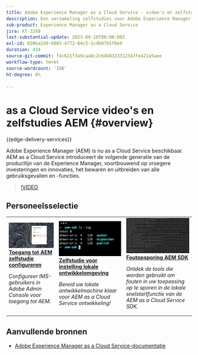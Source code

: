 ```yaml
---
title: Adobe Experience Manager as a Cloud Service - video's en zelfstudies
description: Een verzameling zelfstudies voor Adobe Experience Manager (AEM) as a Cloud Service
sub-product: Experience Manager as a Cloud Service
jira: KT-3289
last-substantial-update: 2023-09-26T00:00:00Z
exl-id: 650ba2d9-6083-4772-84c5-1cdb97b5f0e9
duration: 434
source-git-commit: f4c621f3a9caa8c2c64b8323312343fe421a5aee
workflow-type: tm+mt
source-wordcount: '156'
ht-degree: 0%

---
```


# as a Cloud Service video&#39;s en zelfstudies AEM {#overview}

{{edge-delivery-services}}

Adobe Experience Manager (AEM) is nu as a Cloud Service beschikbaar. AEM as a Cloud Service introduceert de volgende generatie van de productlijn van de Experience Manager, voortbouwend op vroegere investeringen en innovaties, het bewaren en uitbreiden van alle gebruiksgevallen en -functies.

>[!VIDEO](https://video.tv.adobe.com/v/31085?quality=12&learn=on)

<div id="recs-overview-body-1"></div>
<div id="recs-overview-body-2"></div>
<div id="recs-overview-body-3"></div>
<div id="recs-overview-body-4"></div>
<div id="recs-overview-body-5"></div>
<div id="recs-overview-body-6"></div>

<div id="staff-picks-section">

## Personeelsselectie

<table>
   <td>
      <a href="./accessing/overview.md">
      <img alt="Toegang tot AEM as a Cloud Service configureren" src="./assets/overview/staff-pick__accessing.png"/>
      </a>
      <div>
         <a href="./accessing/overview.md">
         <strong>Toegang tot AEM zelfstudie configureren</strong>
         </a>
      </div>
      <p>
         <em>Configureer IMS-gebruikers in Adobe Admin Console voor toegang tot AEM.</em>
      <p>
   </td>   
   <td>
      <a href="./local-development-environment/overview.md">
      <img alt="Zelfstudie over de lokale ontwikkelomgeving instellen" src="./assets/overview/staff-pick__local-development-environment-set-up.png"/>
      </a>
      <div>
         <a href="./local-development-environment/overview.md">
         <strong>Zelfstudie voor instelling lokale ontwikkelomgeving</strong>
         </a>
      </div>
      <p>
         <em>Bereid uw lokale ontwikkelmachine klaar voor AEM as a Cloud Service ontwikkeling!</em>
      <p>
   </td>   
   <td>
      <a href="./debugging/aem-sdk-local-quickstart/overview.md">
      <img alt="Foutopsporing AEM de lokale QuickStart van SDK" src="./assets/overview/staff-pick__debugging.png"/>
      </a>
      <div>
         <a href="./debugging/aem-sdk-local-quickstart/overview.md">
         <strong>Foutopsporing AEM SDK</strong>
         </a>
      </div>
      <p>
         <em>Ontdek de tools die worden gebruikt om fouten in uw toepassing op te sporen in de lokale snelstartfunctie van de AEM as a Cloud Service SDK.</em>
      <p>
   </td>
</table>

</div>

## Aanvullende bronnen

* [Adobe Experience Manager as a Cloud Service-documentatie](https://experienceleague.adobe.com/docs/experience-manager-cloud-service/landing/home.html)

